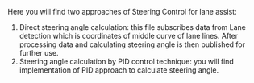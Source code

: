 Here you will find two approaches of Steering Control for lane assist:

1. Direct steering angle calculation: this file subscribes data from Lane detection which is coordinates of middle curve of lane lines. After processing data and calculating steering angle is then published for further use.
2. Steering angle calculation by PID control technique: you will find implementation of PID approach to calculate steering angle. 

